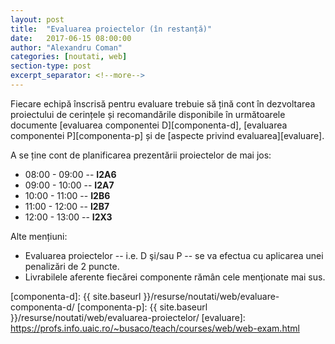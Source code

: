 ```yaml
---
layout: post
title:  "Evaluarea proiectelor (în restanță)"
date:   2017-06-15 08:00:00
author: "Alexandru Coman"
categories: [noutati, web]
section-type: post
excerpt_separator: <!--more-->
---
```


Fiecare echipă înscrisă pentru evaluare trebuie să țină cont în dezvoltarea proiectului de cerințele și recomandările disponibile în următoarele documente [evaluarea componentei D][componenta-d], [evaluarea componentei P][componenta-p] și de [aspecte privind evaluarea][evaluare].

<!--more-->

A se ține cont de planificarea prezentării proiectelor de mai jos:

- 08:00 - 09:00 -- **I2A6**
- 09:00 - 10:00 -- **I2A7**
- 10:00 - 11:00 -- **I2B6**
- 11:00 - 12:00 -- **I2B7**
- 12:00 - 13:00 -- **I2X3**

Alte mențiuni:

- Evaluarea proiectelor -- i.e. D şi/sau P -- se va efectua cu aplicarea unei penalizări de 2 puncte.
- Livrabilele aferente fiecărei componente rămân cele menţionate mai sus.

[componenta-d]: {{ site.baseurl }}/resurse/noutati/web/evaluare-componenta-d/
[componenta-p]: {{ site.baseurl }}/resurse/noutati/web/evaluarea-proiectelor/
[evaluare]: https://profs.info.uaic.ro/~busaco/teach/courses/web/web-exam.html
